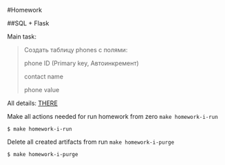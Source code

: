 #Homework

##SQL + Flask

Main task:
>Создать таблицу phones с полями:
> 
> phone ID (Primary key, Автоинкремент)
> 
> contact name
> 
> phone value

All details: [THERE](https://lms.ithillel.ua/groups/62de6dfc9aec6f42f8454737/homeworks/632e864fd488fb2e055c24f6)

Make all actions needed for run homework from zero `make homework-i-run`

```
$ make homework-i-run
```

Delete all created artifacts from run `make homework-i-purge`

```
$ make homework-i-purge
```



